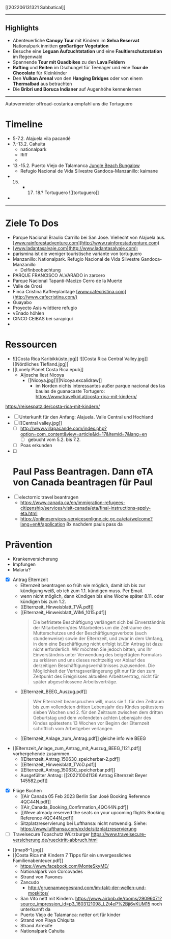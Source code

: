 [[202206131321 Sabbatical]]

---
## Highlights
-   Abenteuerliche **Canopy Tour** mit Kindern im **Selva Reservat** Nationalpark inmitten **großartiger Vegetation**
-   Besuche eine **Leguan Aufzuchtstation** und eine **Faultierschutzstation** im Regenwald
-   Spannende **Tour mit Quadbikes** zu den **Lava Feldern**
-   **Rafting** und **Reiten** im Dschungel für Teenager und eine **Tour de Chocolate** für Kleinkinder
-   Den **Vulkan Arenal** von den **Hanging Bridges** oder von einem **Thermalbad** aus betrachten
-   Die **Bribri und Boruca Indianer** auf Augenhöhe kennenlernen
---
Autovermieter offroad-costarica empfahl uns die Tortuguero 

# Timeline
- 5-7.2. Alajuela vila pacandé
- 7.-13.2. Cahuita
	- nationalpark
	- Riff
	- 
- 13.-15.2. Puerto Viejo de Talamanca [Jungle Beach Bungalow](https://secure.booking.com/myreservations.de.html?aid=304142&label=gen000nr-10CDooggI49wdIB1gEaLgCiAEBmAEzuAEFyAEF2AED6AEB-AEBiAIBqAIBuAKFjPuZBsACAdICJGM0NjRmOGU5LWZlYmEtNDQ4ZS04MDY0LTk5MzgxOTNjZDk2ONgCAeACAQ&sid=8ebaa1a9bc0b014e4db1d75dce8d71c2&srpvid=aec85ad4767000dc&source=profile_menu&tmpl=profile%2Fdashboard_mybookings)
	-   Refugio Nacional de Vida Silvestre Gandoca-Manzanillo: kaimane
- 15. - 17. 18.? Tortuguero ![[tortuguero]]
- 

---
# Ziele To Dos
- Parque Nacional Braulio Carrillo bei San Jose. Viellecht von Alajuela aus. [www.rainforestadventure.com](http://www.rainforestadventure.com)
- [www.ladantasalvaje.com](http://www.ladantasalvaje.com);
- parismina ist die weniger touristische variante von tortuguero
- Manzanillo: Nationalpark. Refugio Nacional de Vida Silvestre Gandoca-Manzanillo
	- Delfinbeobachtung
- PARQUE FRANCISCO ALVARADO in zarcero
- Parque Nacional Tapantí-Macizo Cerro de la Muerte
- Valle de Orosi
- Finca Cristina Kaffeeplantage [www.cafecristina.com](http://www.cafecristina.com/)
- Guayabo
- Proyecto Asis wildtiere refugio
- vEnado höhlen
- CINCO CEIBAS bei sarapiquí
- 

# Ressourcen
- ![[Costa Rica Karibikküste.jpg]]
![[Costa Rica Central Valley.jpg]]
[[Nördliches Tiefland.jpg]]
- [[Lonely Planet Costa Rica.epub]]
	- Aljoscha liest Nicoya
		- [[Nicoya.jpg]][[Nicoya.excalidraw]]
			- im Norden nichts interessantes außer parque nacional des las baulas de guanacaste
Tortugero: https://www.travelkid.at/costa-rica-mit-kindern/


https://reisespatz.de/costa-rica-mit-kindern/
- [ ] Unterkunft für den Anfang: Alajuela. Valle Central und Hochland
- [ ] [[Central valley.jpg]]
	- [ ] http://www.villapacande.com/index.php?option=com_content&view=article&id=17&Itemid=7&lang=en
		- [ ] gebucht vom 5.2. bis 7.2.
	- [ ] Poas erkunden
- [ ] # Paul Pass Beantragen. Dann eTA von Canada beantragen für Paul
- [ ] electornic travel beantragen
	- https://www.canada.ca/en/immigration-refugees-citizenship/services/visit-canada/eta/final-instructions-apply-eta.html
	- https://onlineservices-servicesenligne.cic.gc.ca/eta/welcome?lang=en#/application 8x nachdem pauls pass da

# Prävention
- Krankenversicherung
- Impfungen
- Malaria?


- [x] Antrag Elternzeit
	- Elternzeit beantragen so früh wie möglich, damit ich bis zur kündigung weiß, ob ich zum 1.1. kündigen muss. Per Email.
	- wenn nicht möglich, dann kündigen bis eine Woche später 8.11. oder kündigen bis zum 1.2.
	- [[Elternzeit_Hinweisblatt_TVÄ.pdf]]
	- [[Elternzeit_Hinweisblatt_WiMi_1015.pdf]]
		> Die befristete Beschäftigung verlängert sich bei Einverständnis der Mitarbeiterin/des Mitarbeiters um die Zeiträume des Mutterschutzes und der Beschäftigungsverbote (auch stundenweise) sowie der Elternzeit, und zwar in dem Umfang, in dem eine Beschäftigung nicht erfolgt ist.Ein Antrag ist dazu nicht erforderlich. Wir möchten Sie jedoch bitten, uns Ihr Einverständnis unter Verwendung des beigefügten Formulars zu erklären und uns dieses rechtzeitig vor Ablauf des derzeitigen Beschäftigungsverhältnisses zuzusenden. Die Möglichkeit der Vertragsverlängerung gilt nur für den zum Zeitpunkt des Ereignisses aktuellen Arbeitsvertrag, nicht für später abgeschlossene Arbeitsverträge.
	- [[Elternzeit_BEEG_Auszug.pdf]]
		> Wer Elternzeit beanspruchen will, muss sie
			1.  für den Zeitraum bis zum vollendeten dritten Lebensjahr des Kindes spätestens sieben Wochen und
			2.  für den Zeitraum zwischen dem dritten Geburtstag und dem vollendeten achten Lebensjahr des Kindes spätestens 13 Wochen vor Beginn der Elternzeit schriftlich vom Arbeitgeber verlangen
	- [[Elternzeit_Anlage_zum_Antrag.pdf]] gleiche info wie BEEG
- [[Elternzeit_Anlage_zum_Antrag_mit_Auszug_BEEG_1121.pdf]] vorhergehende zusammen.
	- [[Elternzeit_Antrag_150630_speicherbar-2.pdf]]
	- [[Elternzeit_Hinweisblatt_TVöD.pdf]]
	- [[Elternzeit_Antrag_150630_speicherbar.pdf]]
	- Ausgefüllter Antrag: [[202210041136 Antrag Elternzeit Beyer 145582.pdf]]
- [x] Flüge Buchen
	- [[Air Canada  05 Feb 2023 Berlin  San José  Booking Reference 4QC44N.pdf]]
	- [[Air_Canada_Booking_Confirmation_4QC44N.pdf]]
	- [[Weve already reserved the seats on your upcoming flights  Booking Reference 4QC44N.pdf]]
	- Sitzplatzreservierung bei Lufthansa: nicht notwendig. Siehe: https://www.lufthansa.com/xx/de/sitzplatzreservierung
- [ ] Travelsecure Topschutz Würzburger https://www.travelsecure-versicherung.de/ruecktritt-abbruch.html
- [[map8-1.jpg]]
- [[Costa Rica mit Kindern 7 Tipps für ein unvergessliches Familienabenteuer.pdf]]
	- https://www.facebook.com/MonteSkyME/
	- Nationalpark von Corcovades
	- Strand von Pavones
	- Zancudo
		- http://gruenamwegesrand.com/im-takt-der-wellen-und-moskitos/
	- San Vito nett mit Kindern.  https://www.airbnb.de/rooms/29096071?source_impression_id=p3_1603121098_LZt4eP%2Bji6vKUM15 noch unterkurnft da
	- Puerto Viejo de Talamanca: netter ort für kinder
	- Strand von Playa Chiquita
	- Strand Arrecife
	- Nationalpark Cahuita
